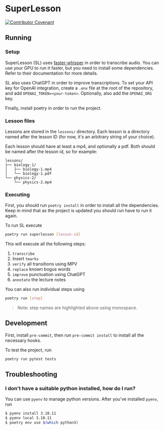 # SuperLesson

[![Contributor Covenant](https://img.shields.io/badge/Contributor%20Covenant-2.1-4baaaa.svg)](code_of_conduct.md)

## Running

### Setup

SuperLesson (SL) uses
[faster-whisper](https://github.com/guillaumekln/faster-whisper) in order to
transcribe audio. You can use your GPU to run it faster, but you need to install
some dependencies. Refer to their documentation for more details.

<!-- TODO: add instructions for using other models -->

SL also uses ChatGPT in order to improve transcriptions. To set your API key
for OpenAI integration, create a `.env` file at the root of the repository, and
add `OPENAI_TOKEN=<your-token>`. Optionally, also add the `OPENAI_ORG` key.

Finally, install poetry in order to run the project.

### Lesson files

Lessons are stored in the `lessons/` directory. Each lesson is a directory
named after the lesson ID (for now, it's an arbitrary string of your choice).

Each lesson should have at least a mp4, and optionally a pdf. Both should be
named after the lesson id, so for example:

```raw
lessons/
├── biology-1/
│   ├── biology-1.mp4
│   └── biology-1.pdf
└── physics-2/
    └── physics-2.mp4
```

### Executing

First, you should run `poetry install` in order to install all the
dependencies. Keep in mind that as the project is updated you should run have
to run it again.

To run SL execute

```bash
poetry run superlesson [lesson-id]
```

This will execute all the following steps:

1. `transcribe`
2. Insert `tmarks`
3. `verify` all transitions using MPV
4. `replace` known bogus words
5. `improve` punctuation using ChatGPT
6. `annotate` the lecture notes

You can also run individual steps using

```bash
poetry run [step]
```

> Note: step names are highlighted above using monospace.


## Development

First, install `pre-commit`, then run `pre-commit install` to install all the
necessary hooks.

To test the project, run

```bash
poetry run pytest tests
```

## Troubleshooting

### I don't have a suitable python installed, how do I run?

You can use `pyenv` to manage python versions. After you've installed `pyenv`,
run

```bash
$ pyenv install 3.10.11
$ pyenv local 3.10.11
$ poetry env use $(which python3)
```

